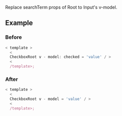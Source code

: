Replace searchTerm props of Root to Input's v-model.

## Example

### Before

```ts
< template >
  <
  CheckboxRoot v - model: checked = 'value' / >
  <
  /template>;
```

### After

```ts
< template >
  <
  CheckboxRoot v - model = 'value' / >
  <
  /template>;
```

